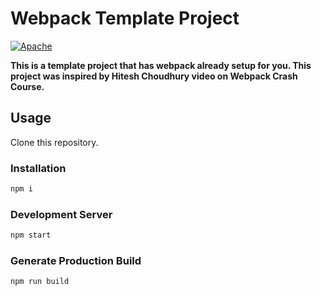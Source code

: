 # Webpack Template Project

[![Apache](https://img.shields.io/badge/license-Apache-blue.svg)](https://github.com/gouravkhator/webpack-template/blob/main/LICENSE.md)

**This is a template project that has webpack already setup for you. This project was inspired by Hitesh Choudhury video on Webpack Crash Course.**

## Usage

Clone this repository.

### Installation

```bash
npm i
```

### Development Server

```bash
npm start
```

### Generate Production Build

```bash
npm run build
```
